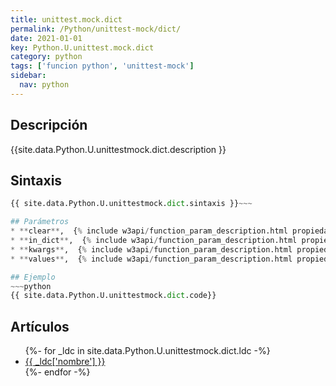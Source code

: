 ```yaml
---
title: unittest.mock.dict
permalink: /Python/unittest-mock/dict/
date: 2021-01-01
key: Python.U.unittest.mock.dict
category: python
tags: ['funcion python', 'unittest-mock']
sidebar: 
  nav: python
---
```


## Descripción
{{site.data.Python.U.unittestmock.dict.description }}

## Sintaxis
~~~python
{{ site.data.Python.U.unittestmock.dict.sintaxis }}~~~

## Parámetros
* **clear**,  {% include w3api/function_param_description.html propiedad=site.data.Python.U.unittest.mock.dict valor="clear" %}
* **in_dict**,  {% include w3api/function_param_description.html propiedad=site.data.Python.U.unittest.mock.dict valor="in_dict" %}
* **kwargs**,  {% include w3api/function_param_description.html propiedad=site.data.Python.U.unittest.mock.dict valor="kwargs" %}
* **values**,  {% include w3api/function_param_description.html propiedad=site.data.Python.U.unittest.mock.dict valor="values" %}

## Ejemplo
~~~python
{{ site.data.Python.U.unittestmock.dict.code}}
~~~

## Artículos
<ul>
{%- for _ldc in site.data.Python.U.unittestmock.dict.ldc -%}
   <li>
       <a href="{{_ldc['url'] }}">{{ _ldc['nombre'] }}</a>
   </li>
{%- endfor -%}
</ul>

